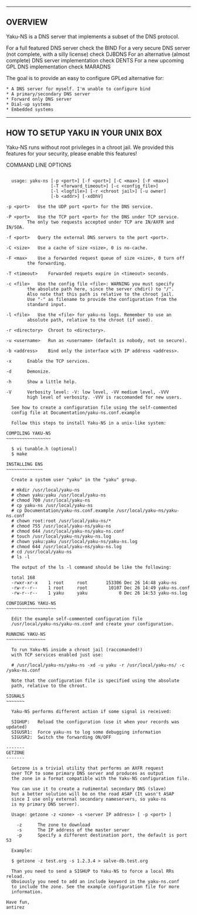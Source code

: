 --------
OVERVIEW
--------

  Yaku-NS is a DNS server that implements a subset of the
  DNS protocol.

  For a full featured DNS server check the BIND
  For a very secure DNS server (not complete, with a silly license) check DJBDNS
  For an alternative (almost complete) DNS server implementation check DENTS
  For a new upcoming GPL DNS implementation check MARADNS

  The goal is to provide an easy to configure GPLed alternative for:

	* A DNS server for myself. I'm unable to configure bind
	* A primary/secondary DNS server
	* Forward only DNS server
	* Dial-up systems
	* Embedded systems

----------------------------------
HOW TO SETUP YAKU IN YOUR UNIX BOX
----------------------------------

  Yaku-NS runs without root privileges in a chroot jail.
  We provided this features for your security, please enable
  this features!

COMMAND LINE OPTIONS
~~~~~~~~~~~~~~~~~~~~

  usage: yaku-ns [-p <port>] [-f <port>] [-C <max>] [-F <max>]
                 [-T <forward_timeout>] [-c <config_file>]
                 [-l <logfile>] [-r <chroot jail>] [-u owner]
                 [-b <addr>] [-xdDhV]

-p <port>	Use the UDP port <port> for the DNS service.

-P <port>	Use the TCP port <port> for the DNS under TCP service.
		The only two requests accepted under TCP are IN/AXFR and IN/SOA.

-f <port>	Query the external DNS servers to the port <port>.

-C <size>	Use a cache of size <size>, 0 is no-cache.

-F <max>	Use a forwarded request queue of size <size>, 0 turn off
		the forwarding.

-T <timeout>	Forwarded requets expire in <timeout> seconds.

-c <file>	Use the config file <file>: WARNING you must specify
		the absolute path here, since the server chdir() to "/".
		Also note that this path is relative to the chroot jail.
		Use "-" as filename to provide the configuration from the
		standard input.

-l <file>	Use the <file> for yaku-ns logs. Remember to use an
		absolute path, relative to the chroot (if used).

-r <directory>	Chroot to <directory>.

-u <username>	Run as <username> (default is nobody, not so secure).

-b <address>	Bind only the interface with IP address <address>.

-x		Enable the TCP services.

-d		Demonize.

-h		Show a little help.

-V		Verbosity level: -V: low level, -VV medium level, -VVV
		high level of verbosity. -VVV is raccomanded for new users.

  See how to create a configuration file using the self-commented
  config file at Documentation/yaku-ns.conf.example

  Follow this steps to install Yaku-NS in a unix-like system:

COMPILING YAKU-NS
~~~~~~~~~~~~~~~~~

  $ vi tunable.h (optional)
  $ make

INSTALLING ENS
~~~~~~~~~~~~~~

  Create a system user "yaku" in the "yaku" group.

  # mkdir /usr/local/yaku-ns
  # chown yaku:yaku /usr/local/yaku-ns
  # chmod 700 /usr/local/yaku-ns
  # cp yaku-ns /usr/local/yaku-ns
  # cp Documentation/yaku-ns.conf.example /usr/local/yaku-ns/yaku-ns.conf
  # chown root:root /usr/local/yaku-ns/*
  # chmod 755 /usr/local/yaku-ns/yaku-ns
  # chmod 644 /usr/local/yaku-ns/yaku-ns.conf
  # touch /usr/local/yaku-ns/yaku-ns.log
  # chown yaku:yaku /usr/local/yaku-ns/yaku-ns.log
  # chmod 644 /usr/local/yaku-ns/yaku-ns.log
  # cd /usr/local/yaku-ns
  # ls -l

  The output of the ls -l command should be like the following:

  total 168
  -rwxr-xr-x    1 root     root       153306 Dec 26 14:48 yaku-ns
  -rw-r--r--    1 root     root        10107 Dec 26 14:49 yaku-ns.conf
  -rw-r--r--    1 yaku     yaku            0 Dec 26 14:53 yaku-ns.log

CONFIGURING YAKU-NS
~~~~~~~~~~~~~~~~~~~

  Edit the example self-commented configuration file
  /usr/local/yaku-ns/yaku-ns.conf and create your configuration.

RUNNING YAKU-NS
~~~~~~~~~~~~~~~

  To run Yaku-NS inside a chroot jail (raccomanded!)
  with TCP services enabled just use:

  # /usr/local/yaku-ns/yaku-ns -xd -u yaku -r /usr/local/yaku-ns/ -c /yaku-ns.conf

  Note that the configuration file is specified using the absolute
  path, relative to the chroot.

SIGNALS
~~~~~~~

  Yaku-NS performs different action if some signal is received:

  SIGHUP:	Reload the configuration (use it when your records was updated)
  SIGUSR1:	Force yaku-ns to log some debugging information
  SIGUSR2:	Switch the forwarding ON/OFF

-------
GETZONE
-------

  Getzone is a trivial utility that performs an AXFR request
  over TCP to some primary DNS server and produces as output
  the zone in a format compatible with the Yaku-NS configuration file.

  You can use it to create a rudimental secondary DNS (slave)
  but a better solution will be on the road ASAP (It wasn't ASAP
  since I use only external secondary nameservers, so yaku-ns
  is my primary DNS server).

  Usage: getzone -z <zone> -s <server IP address> [ -p <port> ]

    -z		The zone to download
    -s		The IP address of the master server
    -p		Specify a different destination port, the default is port 53

  Example:

  $ getzone -z test.org -s 1.2.3.4 > salve-db.test.org

  Than you need to send a SIGHUP to Yaku-NS to force a local RRs reload.
  Obviously you need to add an include keyword in the yaku-ns.conf
  to include the zone. See the example configuration file for more
  information.

Have fun,
antirez
